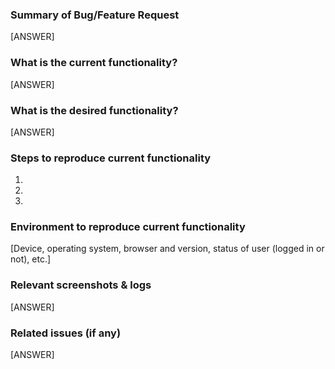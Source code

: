 ### Summary of Bug/Feature Request

[ANSWER]

### What is the current functionality?

[ANSWER]

### What is the desired functionality?

[ANSWER]

### Steps to reproduce current functionality
1.
2.
3.

### Environment to reproduce current functionality

[Device, operating system, browser and version, status of user (logged in or not), etc.]

### Relevant screenshots & logs

[ANSWER]

### Related issues (if any)

[ANSWER]
